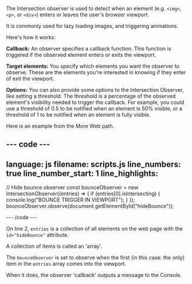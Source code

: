 The Intersection observer is used to detect when an element (e.g. `<img>`, `<p>`, or `<div>`) enters or leaves the user's browser viewport.

It is commonly used for lazy loading images, and triggering animations.

Here's how it works:

**Callback:** An observer specifies a callback function. This function is triggered if the observed element enters or exits the viewport.

**Target elements:** You specify which elements you want the observer to observe. These are the elements you're interested in knowing if they enter of exit the viewport.

**Options:** You can also provide some options to the Intersection Observer, like setting a threshold. The threshold is a percentage of the observed element's visibility needed to trigger the callback. For example, you could use a threshold of 0.5 to be notified when an element is 50% visible, or  a threshold of 1 to be notified when an element is fully visible.


Here is an example from the More Web path.

--- code ---
---
language: js
filename: scripts.js
line_numbers: true
line_number_start: 1
line_highlights: 
---

// Hide bounce observer
const bounceObserver = new IntersectionObserver((entries) => {
  if (entries[0].isIntersecting) {
    console.log("BOUNCE TRIGGER IN VIEWPORT");
  }
});
bounceObserver.observe(document.getElementById("hideBounce"));

--- /code ---

On line 2, `entries` is a collection of all elements on the web page with the `id="hideBounce"` attribute. 

A collection of items is called an 'array'.

The `bounceObserver` is set to observe when the first (in this case: the only) item in the `entries` array comes into the viewport.

When it does, the observer 'callback' outputs a message to the Console.